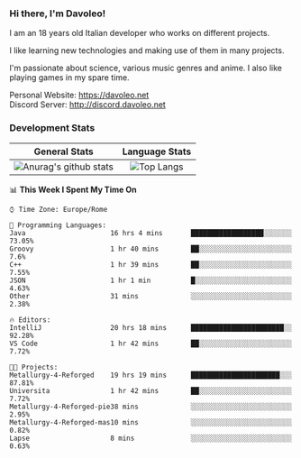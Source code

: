 ### Hi there, I'm Davoleo!

I am an 18 years old Italian developer who works on different projects.

I like learning new technologies and making use of them in many projects.

I'm passionate about science, various music genres and anime.
I also like playing games in my spare time.

Personal Website: https://davoleo.net <br>
Discord Server: http://discord.davoleo.net

### Development Stats

General Stats             |  Language Stats
:-------------------------:|:-------------------------:
![Anurag's github stats](https://github-readme-stats.vercel.app/api?username=Davoleo&count_private=true&show_icons=true&theme=tokyonight)  |  ![Top Langs](https://github-readme-stats.vercel.app/api/top-langs/?username=Davoleo&theme=tokyonight&layout=compact)



<!--START_SECTION:waka-->
📊 **This Week I Spent My Time On** 

```text
⌚︎ Time Zone: Europe/Rome

💬 Programming Languages: 
Java                     16 hrs 4 mins       ██████████████████░░░░░░░   73.05% 
Groovy                   1 hr 40 mins        ██░░░░░░░░░░░░░░░░░░░░░░░   7.6% 
C++                      1 hr 39 mins        ██░░░░░░░░░░░░░░░░░░░░░░░   7.55% 
JSON                     1 hr 1 min          █░░░░░░░░░░░░░░░░░░░░░░░░   4.63% 
Other                    31 mins             ░░░░░░░░░░░░░░░░░░░░░░░░░   2.38%

🔥 Editors: 
IntelliJ                 20 hrs 18 mins      ███████████████████████░░   92.28% 
VS Code                  1 hr 42 mins        ██░░░░░░░░░░░░░░░░░░░░░░░   7.72%

🐱‍💻 Projects: 
Metallurgy-4-Reforged    19 hrs 19 mins      ██████████████████████░░░   87.81% 
Universita               1 hr 42 mins        ██░░░░░░░░░░░░░░░░░░░░░░░   7.72% 
Metallurgy-4-Reforged-pie38 mins             ░░░░░░░░░░░░░░░░░░░░░░░░░   2.95% 
Metallurgy-4-Reforged-mas10 mins             ░░░░░░░░░░░░░░░░░░░░░░░░░   0.82% 
Lapse                    8 mins              ░░░░░░░░░░░░░░░░░░░░░░░░░   0.63%

```


<!--END_SECTION:waka-->

<!--
**Davoleo/Davoleo** is a ✨ _special_ ✨ repository because its `README.md` (this file) appears on your GitHub profile.

https://gist.github.com/Davoleo/43516c64c8169e24dc2571c34713863b

Here are some ideas to get you started:

- 🔭 I’m currently working on ...
- 🌱 I’m currently learning ...
- 👯 I’m looking to collaborate on ...
- 🤔 I’m looking for help with ...
- 💬 Ask me about ...
- 📫 How to reach me: ...
- 😄 Pronouns: ...
- ⚡ Fun fact: ...
-->
